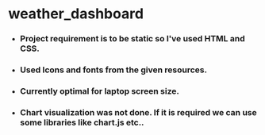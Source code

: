# weather_dashboard

- ### Project requirement is to be static so I've used HTML and CSS.
- ### Used Icons and fonts from the given resources.
- ### Currently optimal for laptop screen size.

- ### Chart visualization was not done. If it is required we can use some libraries like chart.js etc..
 
